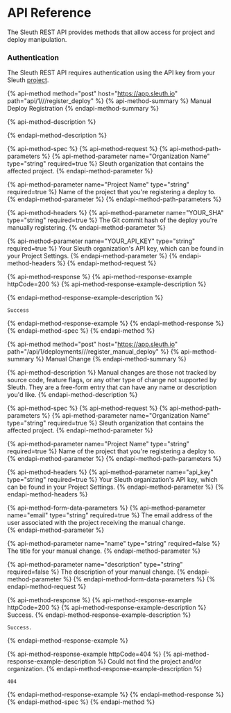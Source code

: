 # API Reference

The Sleuth REST API provides methods that allow access for project and deploy manipulation. 

### Authentication

The Sleuth REST API requires authentication using the API key from your Sleuth [project](../projects.md).

{% api-method method="post" host="https://app.sleuth.io" path="api/1/<Organization Name>/<Project Name>/register\_deploy" %}
{% api-method-summary %}
Manual Deploy Registration
{% endapi-method-summary %}

{% api-method-description %}

{% endapi-method-description %}

{% api-method-spec %}
{% api-method-request %}
{% api-method-path-parameters %}
{% api-method-parameter name="Organization Name" type="string" required=true %}
Sleuth organization that contains the affected project. 
{% endapi-method-parameter %}

{% api-method-parameter name="Project Name" type="string" required=true %}
Name of the project that you're registering a deploy to. 
{% endapi-method-parameter %}
{% endapi-method-path-parameters %}

{% api-method-headers %}
{% api-method-parameter name="YOUR\_SHA" type="string" required=true %}
The Git commit hash of the deploy you're manually registering. 
{% endapi-method-parameter %}

{% api-method-parameter name="YOUR\_API\_KEY" type="string" required=true %}
Your Sleuth organization's API key, which can be found in your Project Settings. 
{% endapi-method-parameter %}
{% endapi-method-headers %}
{% endapi-method-request %}

{% api-method-response %}
{% api-method-response-example httpCode=200 %}
{% api-method-response-example-description %}

{% endapi-method-response-example-description %}

```
Success
```
{% endapi-method-response-example %}
{% endapi-method-response %}
{% endapi-method-spec %}
{% endapi-method %}

{% api-method method="post" host="https://app.sleuth.io" path="/api/1/deployments/<Organization Name>/<Project Name>/register\_manual\_deploy" %}
{% api-method-summary %}
Manual Change
{% endapi-method-summary %}

{% api-method-description %}
Manual changes are those not tracked by source code, feature flags, or any other type of change not supported by Sleuth. They are a free-form entry that can have any name or description you'd like. 
{% endapi-method-description %}

{% api-method-spec %}
{% api-method-request %}
{% api-method-path-parameters %}
{% api-method-parameter name="Organization Name" type="string" required=true %}
Sleuth organization that contains the affected project. 
{% endapi-method-parameter %}

{% api-method-parameter name="Project Name" type="string" required=true %}
Name of the project that you're registering a deploy to. 
{% endapi-method-parameter %}
{% endapi-method-path-parameters %}

{% api-method-headers %}
{% api-method-parameter name="api\_key" type="string" required=true %}
Your Sleuth organization's API key, which can be found in your Project Settings. 
{% endapi-method-parameter %}
{% endapi-method-headers %}

{% api-method-form-data-parameters %}
{% api-method-parameter name="email" type="string" required=true %}
The email address of the user associated with the project receiving the manual change.  
{% endapi-method-parameter %}

{% api-method-parameter name="name" type="string" required=false %}
The title for your manual change. 
{% endapi-method-parameter %}

{% api-method-parameter name="description" type="string" required=false %}
The description of your manual change. 
{% endapi-method-parameter %}
{% endapi-method-form-data-parameters %}
{% endapi-method-request %}

{% api-method-response %}
{% api-method-response-example httpCode=200 %}
{% api-method-response-example-description %}
Success.
{% endapi-method-response-example-description %}

```
Success.
```
{% endapi-method-response-example %}

{% api-method-response-example httpCode=404 %}
{% api-method-response-example-description %}
Could not find the project and/or organization. 
{% endapi-method-response-example-description %}

```
404
```
{% endapi-method-response-example %}
{% endapi-method-response %}
{% endapi-method-spec %}
{% endapi-method %}

